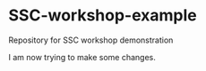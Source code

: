 # SSC-workshop-example
Repository for SSC workshop demonstration

I am now trying to make some changes.
